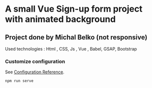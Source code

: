 # A small Vue Sign-up form project with animated background

## Project done by Michal Belko (not responsive)

Used technologies : Html , CSS, Js , Vue , Babel, GSAP, Bootstrap

### Customize configuration

See [Configuration Reference](https://cli.vuejs.org/config/).

```
npm run serve 
```
